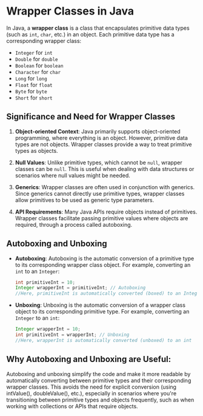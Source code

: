 # Wrapper Classes in Java

In Java, a **wrapper class** is a class that encapsulates primitive data types (such as `int`, `char`, etc.) in an object. Each primitive data type has a corresponding wrapper class:

- `Integer` for `int`
- `Double` for `double`
- `Boolean` for `boolean`
- `Character` for `char`
- `Long` for `long`
- `Float` for `float`
- `Byte` for `byte`
- `Short` for `short`

## Significance and Need for Wrapper Classes

1. **Object-oriented Context**: Java primarily supports object-oriented programming, where everything is an object. However, primitive data types are not objects. Wrapper classes provide a way to treat primitive types as objects.

2. **Null Values**: Unlike primitive types, which cannot be `null`, wrapper classes can be `null`. This is useful when dealing with data structures or scenarios where null values might be needed.

3. **Generics**: Wrapper classes are often used in conjunction with generics. Since generics cannot directly use primitive types, wrapper classes allow primitives to be used as generic type parameters.

4. **API Requirements**: Many Java APIs require objects instead of primitives. Wrapper classes facilitate passing primitive values where objects are required, through a process called autoboxing.

## Autoboxing and Unboxing

- **Autoboxing**: Autoboxing is the automatic conversion of a primitive type to its corresponding wrapper class object. For example, converting an `int` to an `Integer`:

  ```java
  int primitiveInt = 10;
  Integer wrapperInt = primitiveInt; // Autoboxing
  //Here, primitiveInt is automatically converted (boxed) to an Integer object
  ```

- **Unboxing**: Unboxing is the automatic conversion of a wrapper class object to its corresponding primitive type. For example, converting an `Integer` to an `int`:

  ```java
  Integer wrapperInt = 10;
  int primitiveInt = wrapperInt; // Unboxing
  //Here, wrapperInt is automatically converted (unboxed) to an int
  ```

## Why Autoboxing and Unboxing are Useful:

Autoboxing and unboxing simplify the code and make it more readable by automatically converting between primitive types and their corresponding wrapper classes. This avoids the need for explicit conversion (using intValue(), doubleValue(), etc.), especially in scenarios where you're transitioning between primitive types and objects frequently, such as when working with collections or APIs that require objects.


